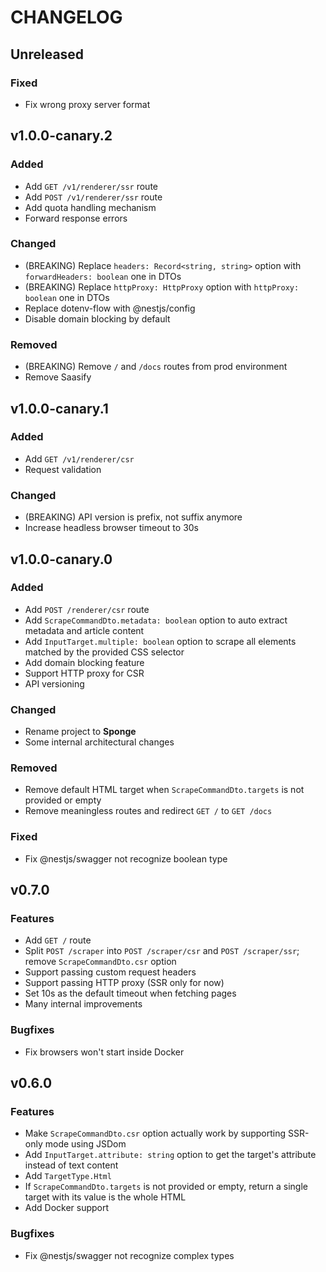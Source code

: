 # CHANGELOG

## Unreleased

### Fixed

-   Fix wrong proxy server format

## v1.0.0-canary.2

### Added

-   Add `GET /v1/renderer/ssr` route
-   Add `POST /v1/renderer/ssr` route
-   Add quota handling mechanism
-   Forward response errors

### Changed

-   (BREAKING) Replace `headers: Record<string, string>` option with `forwardHeaders: boolean` one in DTOs
-   (BREAKING) Replace `httpProxy: HttpProxy` option with `httpProxy: boolean` one in DTOs
-   Replace dotenv-flow with @nestjs/config
-   Disable domain blocking by default

### Removed

-   (BREAKING) Remove `/` and `/docs` routes from prod environment
-   Remove Saasify

## v1.0.0-canary.1

### Added

-   Add `GET /v1/renderer/csr`
-   Request validation

### Changed

-   (BREAKING) API version is prefix, not suffix anymore
-   Increase headless browser timeout to 30s

## v1.0.0-canary.0

### Added

-   Add `POST /renderer/csr` route
-   Add `ScrapeCommandDto.metadata: boolean` option to auto extract metadata and article content
-   Add `InputTarget.multiple: boolean` option to scrape all elements matched by the provided CSS selector
-   Add domain blocking feature
-   Support HTTP proxy for CSR
-   API versioning

### Changed

-   Rename project to **Sponge**
-   Some internal architectural changes

### Removed

-   Remove default HTML target when `ScrapeCommandDto.targets` is not provided or empty
-   Remove meaningless routes and redirect `GET /` to `GET /docs`

### Fixed

-   Fix @nestjs/swagger not recognize boolean type

## v0.7.0

### Features

-   Add `GET /` route
-   Split `POST /scraper` into `POST /scraper/csr` and `POST /scraper/ssr`; remove `ScrapeCommandDto.csr` option
-   Support passing custom request headers
-   Support passing HTTP proxy (SSR only for now)
-   Set 10s as the default timeout when fetching pages
-   Many internal improvements

### Bugfixes

-   Fix browsers won't start inside Docker

## v0.6.0

### Features

-   Make `ScrapeCommandDto.csr` option actually work by supporting SSR-only mode using JSDom
-   Add `InputTarget.attribute: string` option to get the target's attribute instead of text content
-   Add `TargetType.Html`
-   If `ScrapeCommandDto.targets` is not provided or empty, return a single target with its value is the whole HTML
-   Add Docker support

### Bugfixes

-   Fix @nestjs/swagger not recognize complex types

